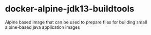 # docker-alpine-jdk13-buildtools
Alpine based image that can be used to prepare files for building small alpine-based java application images
